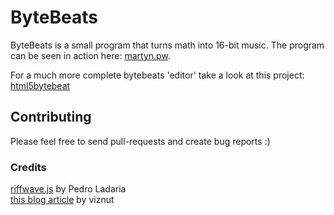 # ByteBeats

ByteBeats is a small program that turns math into 16-bit music. The program can be seen in action here: [martyn.pw](https://martyn.pw/projects/bytebeats/).

For a much more complete bytebeats 'editor' take a look at this project: [html5bytebeat](https://github.com/greggman/html5bytebeat)

## Contributing

Please feel free to send pull-requests and create bug reports :)

### Credits
[riffwave.js](http://codebase.es/riffwave/) by Pedro Ladaria  
[this blog article](http://countercomplex.blogspot.nl/2011/10/algorithmic-symphonies-from-one-line-of.html) by viznut

